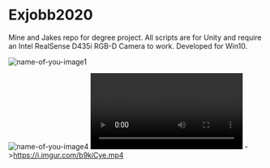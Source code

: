 # Exjobb2020
Mine and Jakes repo for degree project.
All scripts are for Unity and require an Intel RealSense D435i RGB-D Camera to work.
Developed for Win10.


![name-of-you-image1](https://i.imgur.com/Ms2yCAQ.jpg)

![name-of-you-image4](https://media0.giphy.com/media/OU0C3NUSIcnH09JfqN/giphy.gif)
![one_more_gif](https://i.imgur.com/b9kiCye.mp4)
->https://i.imgur.com/b9kiCye.mp4
